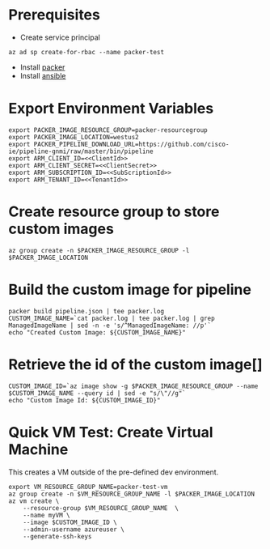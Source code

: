 # Prerequisites
- Create service principal

```az ad sp create-for-rbac --name packer-test```

- Install [packer](https://www.packer.io/intro/getting-started/install.html)
- Install [ansible](https://docs.ansible.com/ansible/2.4/intro_installation.html)


# Export Environment Variables
```
export PACKER_IMAGE_RESOURCE_GROUP=packer-resourcegroup
export PACKER_IMAGE_LOCATION=westus2
export PACKER_PIPELINE_DOWNLOAD_URL=https://github.com/cisco-ie/pipeline-gnmi/raw/master/bin/pipeline
export ARM_CLIENT_ID=<<ClientId>>
export ARM_CLIENT_SECRET=<<ClientSecret>>
export ARM_SUBSCRIPTION_ID=<<SubScriptionId>>
export ARM_TENANT_ID=<<TenantId>>
```

# Create resource group to store custom images
```
az group create -n $PACKER_IMAGE_RESOURCE_GROUP -l $PACKER_IMAGE_LOCATION
```

# Build the custom image for pipeline
```
packer build pipeline.json | tee packer.log
CUSTOM_IMAGE_NAME=`cat packer.log | tee packer.log | grep ManagedImageName | sed -n -e 's/^ManagedImageName: //p'`
echo "Created Custom Image: ${CUSTOM_IMAGE_NAME}"
```

# Retrieve the id of the custom image[]
```
CUSTOM_IMAGE_ID=`az image show -g $PACKER_IMAGE_RESOURCE_GROUP --name $CUSTOM_IMAGE_NAME --query id | sed -e "s/\"//g"`
echo "Custom Image Id: ${CUSTOM_IMAGE_ID}"
```

# Quick VM Test: Create Virtual Machine
This creates a VM outside of the pre-defined dev environment.
```
export VM_RESOURCE_GROUP_NAME=packer-test-vm
az group create -n $VM_RESOURCE_GROUP_NAME -l $PACKER_IMAGE_LOCATION
az vm create \
    --resource-group $VM_RESOURCE_GROUP_NAME  \
    --name myVM \
    --image $CUSTOM_IMAGE_ID \
    --admin-username azureuser \
    --generate-ssh-keys
```
